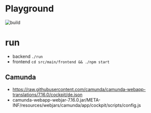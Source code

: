 # Playground
![build](https://github.com/apinske/playground-java/workflows/build/badge.svg)

# run
* backend `./run`
* frontend `cd src/main/frontend && ./npm start`

## Camunda
* https://raw.githubusercontent.com/camunda/camunda-webapp-translations/7.16.0/cockpit/de.json
* camunda-webapp-webjar-7.16.0.jar/META-INF/resources/webjars/camunda/app/cockpit/scripts/config.js
